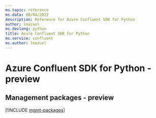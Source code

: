 ```yaml
---
ms.topic: reference
ms.data: 08/04/2022
description: Reference for Azure Confluent SDK for Python
author: lmazuel
ms.devlang: python
title: Azure Confluent SDK for Python
ms.service: confluent
ms.author: lmazuel
---
```

# Azure Confluent SDK for Python - preview

## Management packages - preview
[!INCLUDE [mgmt-packages](confluent-mgmt-index.md)]